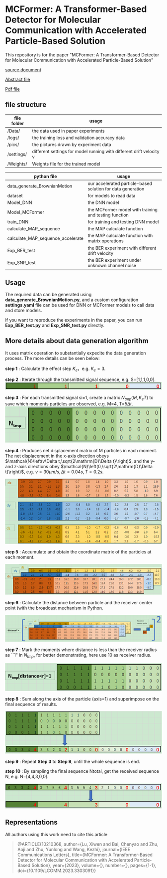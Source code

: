# MCFormer: A Transformer-Based Detector for Molecular Communication with Accelerated Particle-Based Solution

This repository is for the paper "MCFormer: A Transformer-Based Detector for Molecular Communication with Accelerated Particle-Based Solution"

[source document](https://ieeexplore.ieee.org/document/10210368)

[Abstract file](https://xiwen-lu.netlify.app/publication/mcformer/)

[Pdf file](https://xiwen-lu.netlify.app/publication/mcformer/mcformer.pdf)

## file structure


| file folder | usage                                                                |
| ----------- | -------------------------------------------------------------------- |
| /Data/      | the data used in paper experiments                                   |
| /logs/      | the training loss and validation accuracy data                       |
| /pics/      | the pictures drawn by experiment data                                |
| /settings/  | different settings for model running with different drift velocity v |
| /Weights/   | Weights file for the trained model                                   |


| python file                       | usage                                                       |
| --------------------------------- | ----------------------------------------------------------- |
| data_generate_BrownianMotion      | our accelerated particle-based solution for data generation |
| dataset                           | for models to read data                                     |
| Model_DNN                         | the DNN model                                               |
| Model_MCFormer                    | the MCFormer model with training and testing function       |
| train_DNN                         | for training and testing DNN model                          |
| calculate_MAP_sequence            | the MAP calculate function                                  |
| calculate_MAP_sequence_accelerate | the MAP calculate function with matrix operations           |
| Exp_BER_test                      | the BER experiment with different drift velocity            |
| Exp_SNR_test                      | the BER experiment under unknown channel noise              |

<!--## Replication of experimental results-->

## Usage

The required data can be generated using **data_generate_BrownianMotion.py**, and a custom configuration **settings.yaml** file can be used for DNN or MCFormer models to call data and store models.

If you want to reproduce the experiments in the paper, you can run **Exp_BER_test.py** and **Exp_SNR_test.py** directly.

## More details about data generation algorithm

It uses matrix operation to substantially expedite the data generation process.
The more details can be seen below:

**step 1** : Calculate the effect step $K_e$，e.g. $K_e=3$.

**step 2** : Iterate through the transmitted signal sequence, e.g. S=[1,1,1,0,0].
![step2](./pics/readme_pics/step2.png)

**step 3** : For each transmitted signal si=1, create a matrix $N_{tmp}(M,K_eT)$ to save which moments particles are observed, e.g. M=4, T=5$\Delta t$.
![step3](./pics/readme_pics/step3.png)

**step 4** : Produces net displacement matrix of M particles in each moment. The net displacement in the x-axis direction obeys $\mathcal{N}\left(v\Delta t,\sqrt{2\mathrm{D}\Delta t}\right)$, and the y- and z-axis directions obey $\mathcal{N}\left(0,\sqrt{2\mathrm{D}\Delta t}\right)$, e.g. $v=30\mu m/s,\Delta t=0.04 s, T=0.2 s$.

![step4](./pics/readme_pics/step4.png)

**step 5** : Accumulate and obtain the coordinate matrix of the particles at each moment.

![step5](./pics/readme_pics/step5.png)

**step 6** : Calculate the distance between particle and the receiver center point (with the broadcast mechanism in Python.

![step6](./pics/readme_pics/step6.png)

**step 7** : Mark the moments where distance is less than the receiver radius as ``1" in $N_{tmp}$, for better demonstrating, here use 10 as receiver radius.

![step7](./pics/readme_pics/step7.png)

**step 8** : Sum along the axis of the particle (axis=1) and superimpose on the final sequence of results.

![step8](./pics/readme_pics/step8.png)

**step 9** : Repeat **Step 3** to **Step 9**, until the whole sequence is end.

**step 10** : By sampling the final sequence Ntotal, get the received sequence N, e.g. N=[4,4,3,0,0].

![step10](./pics/readme_pics/step10.png)

## Representations

All authors using this work need to cite this article


> @ARTICLE{10210368,
author={Lu, Xiwen and Bai, Chenyao and Zhu, Aoji and Zhu, Yunlong and Wang, Kezhi},
journal={IEEE Communications Letters},
title={MCFormer: A Transformer-Based Detector for Molecular Communication with Accelerated Particle-Based Solution},
year={2023},
volume={},
number={},
pages={1-1},
doi={10.1109/LCOMM.2023.3303091}}
